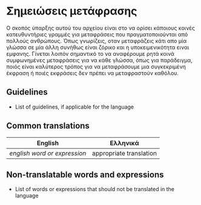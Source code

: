 # Σημειώσεις μετάφρασης

Ο σκοπός ύπαρξης αυτού του αρχείου είναι στο να ορίσει κάποιους κοινές κατευθυντήριες γραμμές για μεταφράσεις που πραγματοποιούνται από πολλούς ανθρώπους. Όπως γνωρίζεις, οταν μεταφράζεις κάτι απο μία γλώσσα σε μία άλλη συνήθως είναι ζόρικο και η υποκειμενικότητα ειναι εμφανης. Γίνεται λοιπόν σημαντικό το να αναφέρουμε ρητά κοινά συμφωνημένες μεταφράσεις για να κάθε γλώσσα, όπως για παράδειγμα, ποιός είναι καλύτερος τρόπος για να μεταφράσουμε μια συγκεκριμένη έκφραση ή ποιές εκφράσεις δεν πρέπει να μεταφραστούν καθόλου.

## Guidelines

* List of guidelines, if applicable for the language

## Common translations

| English                      | Ελληνικά                 |
|------------------------------|-------------------------|
| _english word or expression_ | appropriate translation |

## Non-translatable words and expressions

* List of words or expressions that should not be translated in the language
